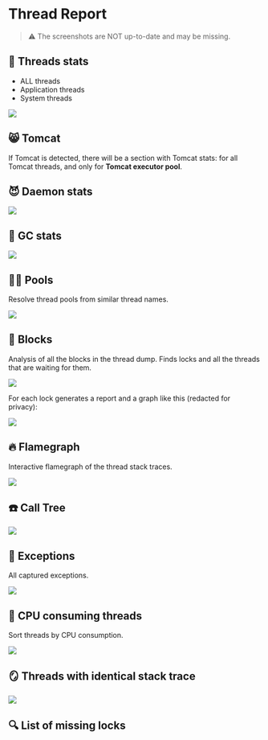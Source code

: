 # Thread Report

> ⚠️ The screenshots are NOT up-to-date and may be missing.

## 🧵 Threads stats

+ ALL threads
+ Application threads
+ System threads

![](1-stats.png)

## 😸 Tomcat

If Tomcat is detected, there will be a section with Tomcat stats: for all Tomcat threads, and only for **Tomcat executor pool**.

## 😈 Daemon stats

![](2-daemon.png)

## 🧹 GC stats

![](3-gc.png)

## 🏊‍♂️ Pools

Resolve thread pools from similar thread names.

![](10-thread-pools.png)

## 🛑 Blocks

Analysis of all the blocks in the thread dump.
Finds locks and all the threads that are waiting for them.

![](4-blocks-a.png)

For each lock generates a report and  a graph like this (redacted for privacy):

![](4-blocks-b.png)

## 🔥 Flamegraph

Interactive flamegraph of the thread stack traces.

![](5-flamegraph.png)

## ☎️ Call Tree

![](6-calltree.png)

## 🚨 Exceptions

All captured exceptions.

![](7-exceptions.png)

## 🍪 CPU consuming threads

Sort threads by CPU consumption.

![](8-cpu.png)

## 🪞 Threads with identical stack trace

![](9-identical.png)

## 🔍 List of missing locks
